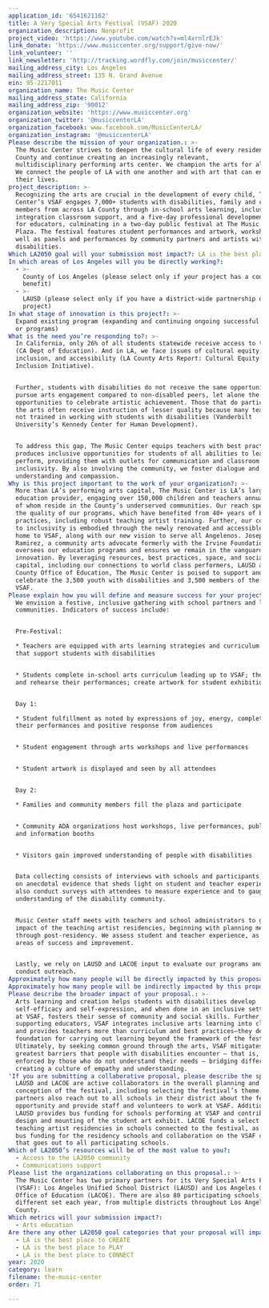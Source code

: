 ```yaml
---
application_id: '6541621162'
title: A Very Special Arts Festival (VSAF) 2020
organization_description: Nonprofit
project_video: 'https://www.youtube.com/watch?v=ml4xrnlrEJk'
link_donate: 'https://www.musiccenter.org/support/give-now/'
link_volunteer: ''
link_newsletter: 'http://tracking.wordfly.com/join/musiccenter/'
mailing_address_city: Los Angeles
mailing_address_street: 135 N. Grand Avenue
ein: 95-2217011
organization_name: The Music Center
mailing_address_state: California
mailing_address_zip: '90012'
organization_website: 'https://www.musiccenter.org'
organization_twitter: '@musiccenterLA'
organization_facebook: www.facebook.com/MusicCenterLA/
organization_instagram: '@musiccenterLA'
Please describe the mission of your organization.: >-
  The Music Center strives to deepen the cultural life of every resident of LA
  County and continue creating an increasingly relevant,
  multidisciplinary performing arts center. We champion the arts for all people.
  We connect the people of LA with one another and with art that can enrich
  their lives.
project_description: >-
  Recognizing the arts are crucial in the development of every child, The Music
  Center’s VSAF engages 7,000+ students with disabilities, family and community
  members from across LA County through in-school arts learning, inclusive arts
  integration classroom support, and a five-day professional development series
  for educators, culminating in a two-day public festival at The Music Center
  Plaza. The festival features student performances and artwork, workshops, as
  well as panels and performances by community partners and artists with
  disabilities.
Which LA2050 goal will your submission most impact?: LA is the best place to LEARN
In which areas of Los Angeles will you be directly working?:
  - >-
    County of Los Angeles (please select only if your project has a countywide
    benefit)
  - >-
    LAUSD (please select only if you have a district-wide partnership or
    project)
In what stage of innovation is this project?: >-
  Expand existing program (expanding and continuing ongoing successful projects
  or programs)
What is the need you’re responding to?: >-
  In California, only 26% of all students statewide receive access to the arts
  (CA Dept of Education). And in LA, we face issues of cultural equity,
  inclusion, and accessibility (LA County Arts Report: Cultural Equity and
  Inclusion Initiative).  


  Further, students with disabilities do not receive the same opportunities to
  pursue arts engagement compared to non-disabled peers, let alone the
  opportunities to celebrate artistic achievement. Those that do participate in
  the arts often receive instruction of lesser quality because many teachers are
  not trained in working with students with disabilities (Vanderbilt
  University’s Kennedy Center for Human Development). 


  To address this gap, The Music Center equips teachers with best practices and
  produces inclusive opportunities for students of all abilities to learn and
  perform, providing them with outlets for communication and classroom
  inclusivity. By also involving the community, we foster dialogue and promote
  understanding and compassion.
Why is this project important to the work of your organization?: >-
  More than LA’s performing arts capital, The Music Center is LA’s largest arts
  education provider, engaging over 150,000 children and teachers annually, many
  of whom reside in the County’s underserved communities. Our reach speaks to
  the quality of our programs, which have benefited from 40+ years of best
  practices, including robust teaching artist training. Further, our commitment
  to inclusivity is embodied through the newly renovated and accessible Plaza,
  home to VSAF, along with our new vision to serve all Angelenos. Josephine
  Ramirez, a community arts advocate formerly with the Irvine Foundation,
  oversees our education programs and ensures we remain in the vanguard of arts
  innovation. By leveraging resources, best practices, space, and social
  capital, including our connections to world class performers, LAUSD and LA
  County Office of Education, The Music Center is poised to support and
  celebrate the 3,500 youth with disabilities and 3,500 members of the public at
  VSAF.
Please explain how you will define and measure success for your project.: >-
  We envision a festive, inclusive gathering with school partners and local
  communities. Indicators of success include:  


  Pre-Festival:

  * Teachers are equipped with arts learning strategies and curriculum packets
  that support students with disabilities 


  * Students complete in-school arts curriculum leading up to VSAF; they learn
  and rehearse their performances; create artwork for student exhibition 


  Day 1:

  * Student fulfillment as noted by expressions of joy, energy, completion of
  their performances and positive response from audiences 


  * Student engagement through arts workshops and live performances 


  * Student artwork is displayed and seen by all attendees 


  Day 2:

  * Families and community members fill the plaza and participate  


  * Community ADA organizations host workshops, live performances, public panels
  and information booths 


  * Visitors gain improved understanding of people with disabilities 


  Data collecting consists of interviews with schools and participants, focusing
  on anecdotal evidence that sheds light on student and teacher experience. We
  also conduct surveys with attendees to measure experience and to gauge their
  understanding of the disability community. 


  Music Center staff meets with teachers and school administrators to gauge
  impact of the teaching artist residencies, beginning with planning meetings
  through post-residency. We assess student and teacher experience, as well as
  areas of success and improvement.  


  Lastly, we rely on LAUSD and LACOE input to evaluate our programs and to
  conduct outreach.
Approximately how many people will be directly impacted by this proposal?: '3500'
Approximately how many people will be indirectly impacted by this proposal?: '3500'
Please describe the broader impact of your proposal.: >-
  Arts learning and creation helps students with disabilities develop
  self-efficacy and self-expression, and when done in an inclusive setting like
  at VSAF, fosters their sense of community and social skills. Further, by
  supporting educators, VSAF integrates inclusive arts learning into classrooms
  and provides teachers more than curriculum and best practices—they develop a
  foundation for carrying out learning beyond the framework of the festival.
  Ultimately, by seeking common ground through the arts, VSAF mitigates the
  greatest barriers that people with disabilities encounter – that is, barriers
  enforced by those who do not understand their needs – bridging differences and
  creating a culture of empathy and understanding.
'If you are submitting a collaborative proposal, please describe the specific role of partner organizations in the project.': >-
  LAUSD and LACOE are active collaborators in the overall planning and
  conception of the festival, including selecting the festival’s theme. Both
  partners also reach out to all schools in their district about the festival
  opportunity and provide staff and volunteers to work at VSAF. Additionally,
  LAUSD provides bus funding for schools performing at VSAF and contributes to
  design and mounting of the student art exhibit. LACOE funds a select number of
  teaching artist residencies in schools connected to the festival, as well as
  bus funding for the residency schools and collaboration on the VSAF curriculum
  that goes out to all participating schools.
Which of LA2050’s resources will be of the most value to you?:
  - Access to the LA2050 community
  - Communications support
Please list the organizations collaborating on this proposal.: >-
  The Music Center has two primary partners for its Very Special Arts Festival
  (VSAF): Los Angeles Unified School District (LAUSD) and Los Angeles County
  Office of Education (LACOE). There are also 80 participating schools, a
  different set each year, from multiple districts throughout Los Angeles
  County.
Which metrics will your submission impact?:
  - Arts education
Are there any other LA2050 goal categories that your proposal will impact?:
  - LA is the best place to CREATE
  - LA is the best place to PLAY
  - LA is the best place to CONNECT
year: 2020
category: learn
filename: the-music-center
order: 71

---
```

